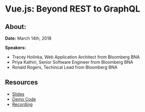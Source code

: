 # Vue.js: Beyond REST to GraphQL

## About:

**Date:** March 14th, 2018

**Speakers:**

*   Tracey Holinka, Web Application Architect from Bloomberg BNA
*   Priya Kathiri, Senior Software Engineer from Bloomberg BNA
*   Ronald Rogers, Techincal Lead from Bloomberg BNA

## Resources

*   [Slides](/slides.pdf)
*   [Demo Code](/src)
*   [Recording](https://www.youtube.com/watch?v=EpMIR6qKqIE)
